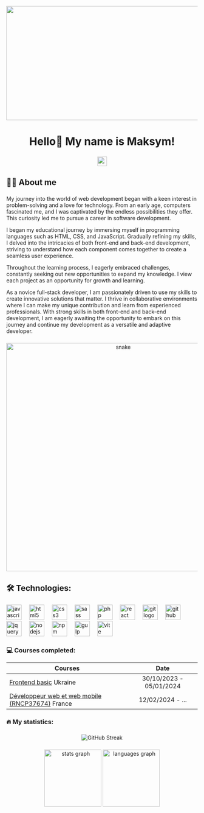 <br clear="both">

<div align="center">
  <img height="300" width="600" src="https://user-images.githubusercontent.com/74038190/225813708-98b745f2-7d22-48cf-9150-083f1b00d6c9.gif"  />
</div>

###

<h1 align="center">Hello👋 My name is Maksym!</h1>

###

<div align="center">
  <a href="https://www.linkedin.com/in/maksym-voznichka/" target="_blank">
    <img src="https://img.shields.io/static/v1?message=Linkedin&logo=linkedin&label=&color=0a66c2&logoColor=white&labelColor=&style=for-the-badge" height="25" alt="youtube logo"  />
  </a>
</div>

###

<h2 align="left">👩‍💻  About me</h2>

###

<p align="left">My journey into the world of web development began with a keen interest in problem-solving and a love for technology. From an early age, computers fascinated me, and I was captivated by the endless possibilities they offer. This curiosity led me to pursue a career in software development.

I began my educational journey by immersing myself in programming languages such as HTML, CSS, and JavaScript. Gradually refining my skills, I delved into the intricacies of both front-end and back-end development, striving to understand how each component comes together to create a seamless user experience.

Throughout the learning process, I eagerly embraced challenges, constantly seeking out new opportunities to expand my knowledge. I view each project as an opportunity for growth and learning.

As a novice full-stack developer, I am passionately driven to use my skills to create innovative solutions that matter. I thrive in collaborative environments where I can make my unique contribution and learn from experienced professionals. With strong skills in both front-end and back-end development, I am eagerly awaiting the opportunity to embark on this journey and continue my development as a versatile and adaptive developer.</p>

###

<p align="center">
 <img width="600" src="https://raw.githubusercontent.com/FilimonovAlexey/FilimonovAlexey/main/assets/github-snake.svg" alt="snake"/>
</p>

###

<h2 align="left">🛠 Technologies:</h2>

###

<div align="left">
  <img src="https://cdn.jsdelivr.net/gh/devicons/devicon/icons/javascript/javascript-original.svg" height="40" alt="javascript logo"  />
  <img width="12" />
  <img src="https://cdn.jsdelivr.net/gh/devicons/devicon/icons/html5/html5-original.svg" height="40" alt="html5 logo"  />
  <img width="12" />
  <img src="https://cdn.jsdelivr.net/gh/devicons/devicon/icons/css3/css3-original.svg" height="40" alt="css3 logo"  />
  <img width="12" />
  <img src="https://skillicons.dev/icons?i=sass" height="40" alt="sass logo"  />
  <img width="12" />
  <img src="https://skillicons.dev/icons?i=php" height="40" alt="php logo"  />
  <img width="12" />
  <img src="https://cdn.jsdelivr.net/gh/devicons/devicon/icons/react/react-original.svg" height="40" alt="react logo"  />
  <img width="12" />
  <img src="https://skillicons.dev/icons?i=git" height="40" alt="git logo"  />
  <img width="12" />
  <img src="https://skillicons.dev/icons?i=github" height="40" alt="github logo"  />
  <img width="12" />
  <img src="https://skillicons.dev/icons?i=jquery" height="40" alt="jquery logo"  />
  <img width="12" />
  <img src="https://skillicons.dev/icons?i=nodejs" height="40" alt="nodejs logo"  />
  <img width="12" />
  <img src="https://skillicons.dev/icons?i=npm" height="40" alt="npm logo"  />
  <img width="12" />
  <img src="https://skillicons.dev/icons?i=gulp" height="40" alt="gulp logo"  />
  <img width="12" />
  <img src="https://skillicons.dev/icons?i=vite" height="40" alt="vite logo"  />
  <img width="12" />
</div>

### 💻 Courses completed:


| Courses                                                                                                                                 | Date                    |
| ----------------------------------------------------------------------------------------------------------------------------------------| :---------------------: |
| [Frontend basic](https://certificate.ithillel.ua/view/98126850) Ukraine                                                                 | 30/10/2023 - 05/01/2024 |                                               
| [Développeur web et web mobile (RNCP37674)](https://3wacademy.fr/3w-academy-pro/bootcamps/bootcamp-dev-web-mobile) France               | 12/02/2024 - ...        |

###

<h3 align="left">🔥   My statistics:</h3>

###

<div align="center">
  <img src="https://streak-stats.demolab.com?user=saintgregoire&theme=tokyonight&border_radius=5.3" alt="GitHub Streak" />
</div>

###

<div align="center">
  <img src="https://github-readme-stats.vercel.app/api?username=saintgregoire&hide_title=false&hide_rank=false&show_icons=true&include_all_commits=true&count_private=true&disable_animations=false&theme=dracula&locale=en&hide_border=false&order=1" height="150" alt="stats graph"  />
  <img src="https://github-readme-stats.vercel.app/api/top-langs?username=saintgregoire&locale=en&hide_title=false&layout=compact&card_width=320&langs_count=5&theme=dracula&hide_border=false&order=2" height="150" alt="languages graph"  />
</div>
